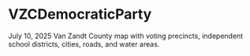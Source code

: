# VZCDemocraticParty
July 10, 2025
Van Zandt County map with voting precincts, independent school districts, cities, roads, and water areas.
